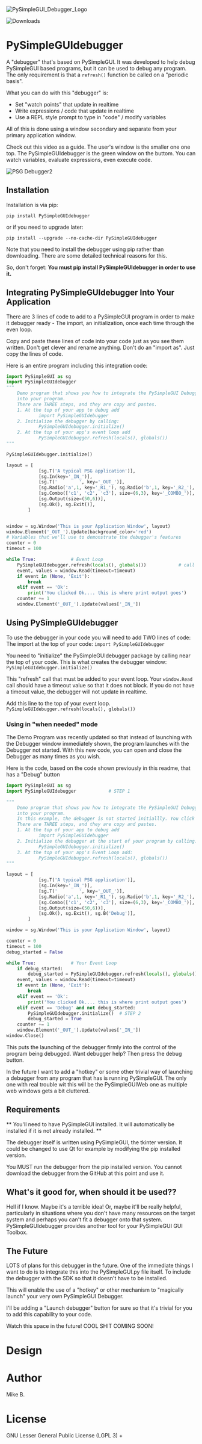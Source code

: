  
![PySimpleGUI_Debugger_Logo](https://user-images.githubusercontent.com/13696193/58375496-38cbb280-7f22-11e9-99b8-286fe1fa41b5.png)

        
![Downloads](http://pepy.tech/badge/pysimpleguidebugger)
  
               
        
# PySimpleGUIdebugger     

A "debugger" that's based on PySimpleGUI.  It was developed to help debug PySimpleGUI based programs, but it can be used to debug any program.  The only requirement is that a `refresh()` function be called on a "periodic basis".

What you can do with this "debugger" is:
* Set "watch points" that update in realtime
* Write expressions / code that update in realtime
* Use a REPL style prompt to type in "code" / modify variables

All of this is done using a window secondary and separate from your primary application window.  

Check out this video as a guide.  The user's window is the smaller one one top.  The PySimpleGUIdebugger is the green window on the buttom.  You can watch variables, evaluate expressions, even execute code. 

![PSG Debugger2](https://user-images.githubusercontent.com/13696193/58362085-3ead8f00-7e61-11e9-9439-e77e9a059dbc.gif)
        
## Installation

Installation is via pip:

`pip install PySimpleGUIdebugger`

or if you need to upgrade later:

`pip install --upgrade --no-cache-dir PySimpleGUIdebugger`


Note that you need to install the debugger using pip rather than downloading.  There are some detailed technical reasons for this.  

So, don't forget: __You must pip install PySimpleGUIdebugger in order to use it.__



## Integrating PySimpleGUIdebugger Into Your Application

There are 3 lines of code to add to a PySimpleGUI program in order to make it debugger ready - The import, an initialization, once each time through the even loop.  

Copy and paste these lines of code into your code just as you see them written.  Don't get clever and rename anything.  Don't do an "import as".  Just copy the lines of code.

Here is an entire program including this integration code:

```python
import PySimpleGUI as sg
import PySimpleGUIdebugger
"""
    Demo program that shows you how to integrate the PySimpleGUI Debugger
    into your program.
    There are THREE steps, and they are copy and pastes.
    1. At the top of your app to debug add
            import PySimpleGUIdebugger
    2. Initialize the debugger by calling:
            PySimpleGUIdebugger.initialize()
    2. At the top of your app's event loop add
            PySimpleGUIdebugger.refresh(locals(), globals())
"""

PySimpleGUIdebugger.initialize()

layout = [
            [sg.T('A typical PSG application')],
            [sg.In(key='_IN_')],
            [sg.T('        ', key='_OUT_')],
            [sg.Radio('a',1, key='_R1_'), sg.Radio('b',1, key='_R2_'), sg.Radio('c',1, key='_R3_')],
            [sg.Combo(['c1', 'c2', 'c3'], size=(6,3), key='_COMBO_')],
            [sg.Output(size=(50,6))],
            [sg.Ok(), sg.Exit()],
        ]


window = sg.Window('This is your Application Window', layout)
window.Element('_OUT_').Update(background_color='red')
# Variables that we'll use to demonstrate the debugger's features
counter = 0
timeout = 100

while True:             # Event Loop
    PySimpleGUIdebugger.refresh(locals(), globals())            # call the debugger to refresh the items being shown
    event, values = window.Read(timeout=timeout)
    if event in (None, 'Exit'):
        break
    elif event == 'Ok':
        print('You clicked Ok.... this is where print output goes')
    counter += 1
    window.Element('_OUT_').Update(values['_IN_'])
```


## Using PySimpleGUIdebugger

To use the debugger in your code you will need to add TWO lines of code:
The import at the top of your code:
`import PySimpleGUIdebugger`

You need to "initialize" the PySimpleGUIdebugger package by calling near the top of your code.  This is what creates the debugger window:
`PySimpleGUIdebugger.initialize()`

This "refresh" call that must be added to your event loop.  Your `window.Read` call should have a timeout value so that it does not block.  If you do not have a timeout value, the debugger will not update in realtime.

Add this line to the top of your event loop.
`PySimpleGUIdebugger.refresh(locals(), globals())`

### Using in "when needed" mode

The Demo Program was recently updated so that instead of launching with the Debugger window immediately shown, the program launches with the Debugger not started.  With this new code, you can open and close the Debugger as many times as you wish.  

Here is the code, based on the code shown previously in this readme, that has a "Debug" button

```python
import PySimpleGUI as sg
import PySimpleGUIdebugger            # STEP 1

"""
    Demo program that shows you how to integrate the PySimpleGUI Debugger
    into your program.
    In this example, the debugger is not started initiallly. You click the "Debug" button to launch it
    There are THREE steps, and they are copy and pastes.
    1. At the top of your app to debug add
            import PySimpleGUIdebugger
    2. Initialize the debugger at the start of your program by calling:
            PySimpleGUIdebugger.initialize()
    3. At the top of your app's Event Loop add:
            PySimpleGUIdebugger.refresh(locals(), globals())
"""

layout = [
            [sg.T('A typical PSG application')],
            [sg.In(key='_IN_')],
            [sg.T('        ', key='_OUT_')],
            [sg.Radio('a',1, key='_R1_'), sg.Radio('b',1, key='_R2_'), sg.Radio('c',1, key='_R3_')],
            [sg.Combo(['c1', 'c2', 'c3'], size=(6,3), key='_COMBO_')],
            [sg.Output(size=(50,6))],
            [sg.Ok(), sg.Exit(), sg.B('Debug')],
        ]

window = sg.Window('This is your Application Window', layout)

counter = 0
timeout = 100
debug_started = False

while True:             # Your Event Loop
    if debug_started:
        debug_started = PySimpleGUIdebugger.refresh(locals(), globals())   # STEP 3 - refresh debugger
    event, values = window.Read(timeout=timeout)
    if event in (None, 'Exit'):
        break
    elif event == 'Ok':
        print('You clicked Ok.... this is where print output goes')
    elif event == 'Debug' and not debug_started:
        PySimpleGUIdebugger.initialize()  # STEP 2
        debug_started = True
    counter += 1
    window.Element('_OUT_').Update(values['_IN_'])
window.Close()
```

This puts the launching of the debugger firmly into the control of the program being debugged.  Want debugger help?  Then press the debug button.

In the future I want to add a "hotkey" or some other trivial way of launching a debugger from any program that has is running PySimpleGUI.  The only one with real trouble wit this will be the PySimpleGUIWeb one as multiple web windows gets a bit cluttered.

             
## Requirements

** You'll need to have PySimpleGUI installed.  It will automatically be installed if it is not already installed. **

The debugger itself is written using PySimpleGUI, the tkinter version.  It could be changed to use Qt for example by modifying the pip installed version.  

You MUST run the debugger from the pip installed version.  You cannot download the debugger from the GitHub at this point and use it.

## What's it good for, when should it be used??

Hell if I know.  Maybe it's a terrible idea!  Or, maybe it'll be really helpful, particularly in situations where you don't have many resources on the target system and perhaps you can't fit a debugger onto that system. PySimpleGUIdebugger provides another tool for your PySimpleGUI GUI Toolbox.   

## The Future

LOTS of plans for this debugger in the future.  One of the immediate things I want to do is to integrate this into the PySimpleGUI.py file itself.  To include the debugger with the SDK so that it doesn't have to be installed.

This will enable the use of a "hotkey" or other mechanism to "magically launch" your very own PySimpleGUI Debugger.  

I'll be adding a "Launch debugger" button for sure so that it's trivial for you to add this capability to your code.  

Watch this space in the future!  COOL SHIT COMING SOON! 


# Design        
# Author 
 Mike B.        
        
   
# License        
 GNU Lesser General Public License (LGPL 3) +        
